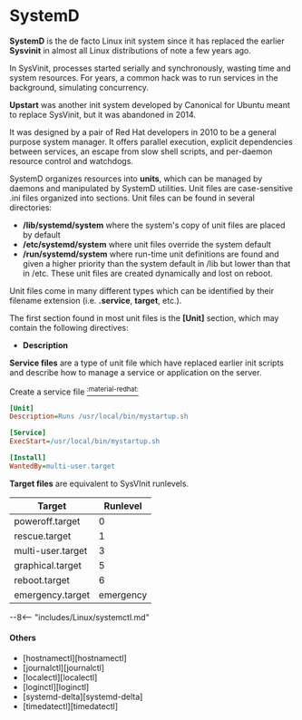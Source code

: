 # SystemD

**SystemD** is the de facto Linux init system since it has replaced the earlier **Sysvinit** in almost all Linux distributions of note a few years ago. 

In SysVinit, processes started serially and synchronously, wasting time and system resources.
For years, a common hack was to run services in the background, simulating concurrency.

**Upstart** was another init system developed by Canonical for Ubuntu meant to replace SysVinit, but it was abandoned in 2014. 

It was designed by a pair of Red Hat developers in 2010 to be a general purpose system manager.
It offers parallel execution, explicit dependencies between services, an escape from slow shell scripts, and per-daemon resource control and watchdogs.

SystemD organizes resources into **units**, which can be managed by daemons and manipulated by SystemD utilities.
Unit files are case-sensitive .ini files organized into sections.
Unit files can be found in several directories:

- **/lib/systemd/system** where the system's copy of unit files are placed by default
- **/etc/systemd/system** where unit files override the system default
- **/run/systemd/system** where run-time unit definitions are found and given a higher priority than the system default in /lib but lower than that in /etc. These unit files are created dynamically and lost on reboot.

Unit files come in many different types which can be identified by their filename extension (i.e. **.service**, **target**, etc.).

The first section found in most unit files is the **[Unit]** section, which may contain the following directives:

- **Description**

**Service files** are a type of unit file which have replaced earlier init scripts and describe how to manage a service or application on the server.

Create a service file [<sup>:material-redhat:</sup>](https://www.redhat.com/sysadmin/replacing-rclocal-systemd)
```ini
[Unit]
Description=Runs /usr/local/bin/mystartup.sh

[Service]
ExecStart=/usr/local/bin/mystartup.sh

[Install]
WantedBy=multi-user.target
```

**Target files** are equivalent to SysVInit runlevels.

| Target            | Runlevel  |
| ----------------- | --------- |
| poweroff.target   | 0         |
| rescue.target     | 1         |
| multi-user.target | 3         |
| graphical.target  | 5         |
| reboot.target     | 6         |
| emergency.target  | emergency |


--8<-- "includes/Linux/systemctl.md"

#### Others

- [hostnamectl][hostnamectl]
- [journalctl][journalctl]
- [localectl][localectl]
- [loginctl][loginctl]
- [systemd-delta][systemd-delta]
- [timedatectl][timedatectl]